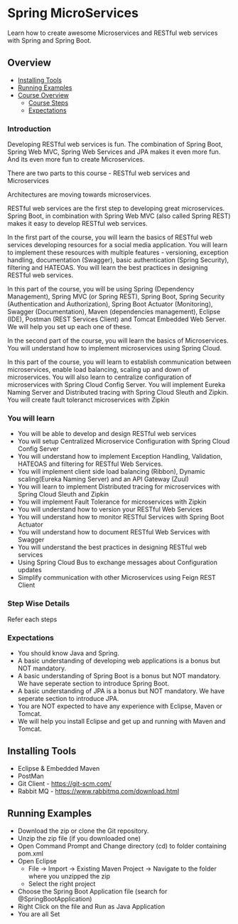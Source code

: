 # Spring MicroServices
Learn how to create awesome Microservices and RESTful web services with Spring and Spring Boot.

## Overview
* [Installing Tools](#installing-tools)
* [Running Examples](#running-examples)
* [Course Overview](#course-overview)
  - [Course Steps](#step-list)
  - [Expectations](#expectations)

### Introduction

Developing RESTful web services is fun. The combination of Spring Boot, Spring Web MVC, Spring Web Services and JPA makes it even more fun. And its even more fun to create Microservices.

There are two parts to this course - RESTful web services and Microservices

Architectures are moving towards microservices. 

RESTful web services are the first step to developing great microservices. Spring Boot, in combination with Spring Web MVC (also called Spring REST) makes it easy to develop RESTful web services. 

In the first part of the course, you will learn the basics of RESTful web services developing resources for a social media application. You will learn to implement these resources with multiple features - versioning, exception handling, documentation (Swagger), basic authentication (Spring Security), filtering and HATEOAS. You will learn the best practices in designing RESTful web services.

In this part of the course, you will be using Spring (Dependency Management), Spring MVC (or Spring REST), Spring Boot, Spring Security (Authentication and Authorization), Spring Boot Actuator (Monitoring), Swagger (Documentation), Maven (dependencies management), Eclipse (IDE), Postman (REST Services Client) and Tomcat Embedded Web Server. We will help you set up each one of these.

In the second part of the course, you will learn the basics of Microservices. You will understand how to implement microservices using Spring Cloud.

In this part of the course, you will learn to establish communication between microservices, enable load balancing, scaling up and down of microservices. You will also learn to centralize configuration of microservices with Spring Cloud Config Server. You will implement Eureka Naming Server and Distributed tracing with Spring Cloud Sleuth and Zipkin. You will create fault toleranct microservices with Zipkin


### You will learn
- You will be able to develop and design RESTful web services
- You will setup Centralized Microservice Configuration with Spring Cloud Config Server
- You will understand how to implement Exception Handling, Validation, HATEOAS and filtering for RESTful Web Services.
- You will implement client side load balancing (Ribbon), Dynamic scaling(Eureka Naming Server) and an API Gateway (Zuul)
- You will learn to implement Distributed tracing for microservices with Spring Cloud Sleuth and Zipkin
- You will implement Fault Tolerance for microservices with Zipkin
- You will understand how to version your RESTful Web Services
- You will understand how to monitor RESTful Services with Spring Boot Actuator
- You will understand how to document RESTful Web Services with Swagger
- You will understand the best practices in designing RESTful web services
- Using Spring Cloud Bus to exchange messages about Configuration updates
- Simplify communication with other Microservices using Feign REST Client


### Step Wise Details
Refer each steps

### Expectations
- You should know Java and Spring. 
- A basic understanding of developing web applications is a bonus but NOT mandatory. 
- A basic understanding of Spring Boot is a bonus but NOT mandatory. We have seperate section to introduce Spring Boot.
- A basic understanding of JPA is a bonus but NOT mandatory. We have seperate section to introduce JPA.
- You are NOT expected to have any experience with Eclipse, Maven or Tomcat.
- We will help you install Eclipse and get up and running with Maven and Tomcat.

## Installing Tools
- Eclipse & Embedded Maven
- PostMan
- Git Client - https://git-scm.com/
- Rabbit MQ - https://www.rabbitmq.com/download.html

## Running Examples
- Download the zip or clone the Git repository.
- Unzip the zip file (if you downloaded one)
- Open Command Prompt and Change directory (cd) to folder containing pom.xml
- Open Eclipse 
   - File -> Import -> Existing Maven Project -> Navigate to the folder where you unzipped the zip
   - Select the right project
- Choose the Spring Boot Application file (search for @SpringBootApplication)
- Right Click on the file and Run as Java Application
- You are all Set
